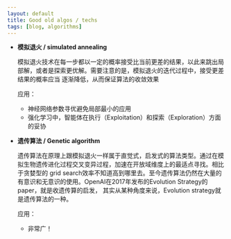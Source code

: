 ```yaml
---
layout: default
title: Good old algos / techs
tags: [blog, algorithms]
---
```


- **模拟退火 / simulated annealing**

  模拟退火技术在每一步都以一定的概率接受比当前更差的结果，以此来跳出局部解，或者是探索更优解。需要注意的是，模拟退火的迭代过程中，接受更差结果的概率应当
  逐渐降低，从而保证算法的收敛效果
 
  应用：
 
  * 神经网络参数寻优避免局部最小的应用
  * 强化学习中，智能体在执行（Exploitation）和探索（Exploration）方面的妥协

- **遗传算法 / Genetic algorithm**

  遗传算法在原理上跟模拟退火一样属于直觉式，启发式的算法类型。通过在模拟生物遗传进化过程交叉变异过程，加速在开放域维度上的最适点寻找。相比于贪婪型的
  grid search效率不知道高到哪里去。至今遗传算法仍然在大量的有意识和无意识的使用。OpenAI在2017年发布的Evolution Strategy的paper，就是收遗传算的启发，
  其实从某种角度来说，Evolution strategy就是遗传算法的一种。
  
  应用：
  
  * 非常广！
